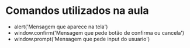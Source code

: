 # Comandos utilizados na aula
<p>
  <ul>
    <li>alert('Mensagem que aparece na tela')</li>
    <li>window.confirm('Mensagem que pede botão de confirma ou cancela')</li>
    <li>window.prompt('Mensagem que pede input do usuario')</li>
  </ul>
</p>
